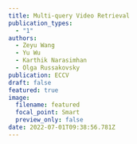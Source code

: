 ```yaml
---
title: Multi-query Video Retrieval
publication_types:
  - "1"
authors:
  - Zeyu Wang
  - Yu Wu
  - Karthik Narasimhan
  - Olga Russakovsky
publication: ECCV
draft: false
featured: true
image:
  filename: featured
  focal_point: Smart
  preview_only: false
date: 2022-07-01T09:38:56.781Z
---
```

